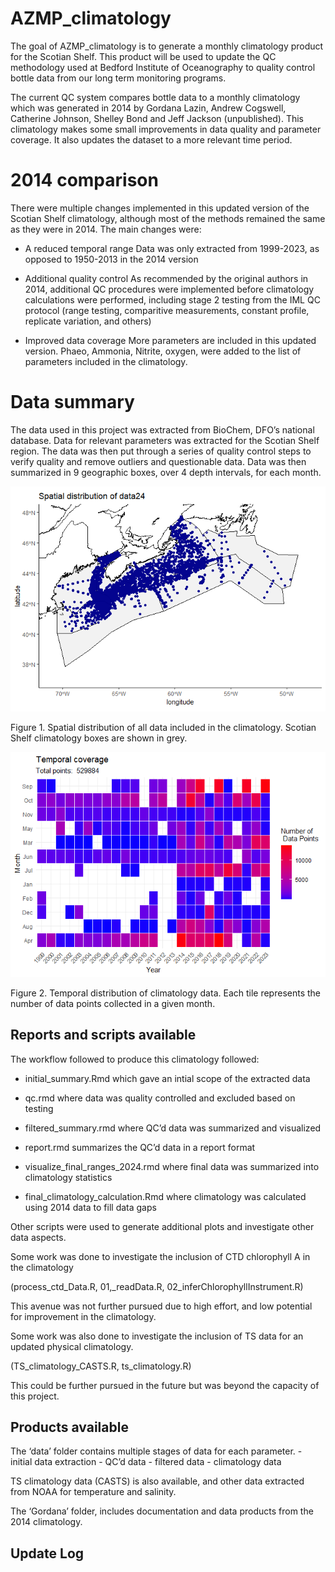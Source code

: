 
<!-- README.md is generated from README.Rmd. Please edit that file -->

# AZMP_climatology

<!-- badges: start -->
<!-- badges: end -->

The goal of AZMP_climatology is to generate a monthly climatology
product for the Scotian Shelf. This product will be used to update the
QC methodology used at Bedford Institute of Oceanography to quality
control bottle data from our long term monitoring programs.

The current QC system compares bottle data to a monthly climatology
which was generated in 2014 by Gordana Lazin, Andrew Cogswell, Catherine
Johnson, Shelley Bond and Jeff Jackson (unpublished). This climatology
makes some small improvements in data quality and parameter coverage. It
also updates the dataset to a more relevant time period.

# 2014 comparison

There were multiple changes implemented in this updated version of the
Scotian Shelf climatology, although most of the methods remained the
same as they were in 2014. The main changes were:

- A reduced temporal range Data was only extracted from 1999-2023, as
  opposed to 1950-2013 in the 2014 version

- Additional quality control As recommended by the original authors in
  2014, additional QC procedures were implemented before climatology
  calculations were performed, including stage 2 testing from the IML QC
  protocol (range testing, comparitive measurements, constant profile,
  replicate variation, and others)

- Improved data coverage More parameters are included in this updated
  version. Phaeo, Ammonia, Nitrite, oxygen, were added to the list of
  parameters included in the climatology.

# Data summary

The data used in this project was extracted from BioChem, DFO’s national
database. Data for relevant parameters was extracted for the Scotian
Shelf region. The data was then put through a series of quality control
steps to verify quality and remove outliers and questionable data. Data
was then summarized in 9 geographic boxes, over 4 depth intervals, for
each month.

![](README_files/figure-gfm/spatial-distirbution-1.png)<!-- -->

Figure 1. Spatial distribution of all data included in the climatology.
Scotian Shelf climatology boxes are shown in grey.

![](README_files/figure-gfm/temporal-distribution-1.png)<!-- -->

Figure 2. Temporal distribution of climatology data. Each tile
represents the number of data points collected in a given month.

## Reports and scripts available

The workflow followed to produce this climatology followed:

- initial_summary.Rmd which gave an intial scope of the extracted data

- qc.rmd where data was quality controlled and excluded based on testing

- filtered_summary.rmd where QC’d data was summarized and visualized

- report.rmd summarizes the QC’d data in a report format

- visualize_final_ranges_2024.rmd where final data was summarized into
  climatology statistics

- final_climatology_calculation.Rmd where climatology was calculated
  using 2014 data to fill data gaps

Other scripts were used to generate additional plots and investigate
other data aspects.

Some work was done to investigate the inclusion of CTD chlorophyll A in
the climatology

(process_ctd_Data.R, 01,\_readData.R, 02_inferChlorophyllInstrument.R)

This avenue was not further pursued due to high effort, and low
potential for improvement in the climatology.

Some work was also done to investigate the inclusion of TS data for an
updated physical climatology.

(TS_climatology_CASTS.R, ts_climatology.R)

This could be further pursued in the future but was beyond the capacity
of this project.

## Products available

The ‘data’ folder contains multiple stages of data for each parameter. -
initial data extraction - QC’d data - filtered data - climatology data

TS climatology data (CASTS) is also available, and other data extracted
from NOAA for temperature and salinity.

The ‘Gordana’ folder, includes documentation and data products from the
2014 climatology.

## Update Log
